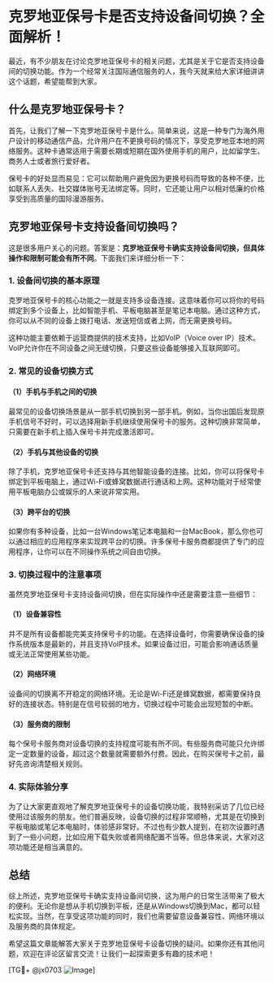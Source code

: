 # 克罗地亚保号卡是否支持设备间切换？全面解析！

最近，有不少朋友在讨论克罗地亚保号卡的相关问题，尤其是关于它是否支持设备间的切换功能。作为一个经常关注国际通信服务的人，我今天就来给大家详细讲讲这个话题，希望能帮到大家。

## 什么是克罗地亚保号卡？

首先，让我们了解一下克罗地亚保号卡是什么。简单来说，这是一种专门为海外用户设计的移动通信产品，允许用户在不更换号码的情况下，享受克罗地亚本地的网络服务。这种卡通常适用于需要长期或短期在国外使用手机的用户，比如留学生、商务人士或者旅行爱好者。

保号卡的好处显而易见：它可以帮助用户避免因为更换号码而导致的各种不便，比如联系人丢失、社交媒体账号无法绑定等。同时，它还能让用户以相对低廉的价格享受到高质量的国际漫游服务。

## 克罗地亚保号卡支持设备间切换吗？

这是很多用户关心的问题。答案是：**克罗地亚保号卡确实支持设备间切换，但具体操作和限制可能会有所不同**。下面我们来详细分析一下：

### 1. **设备间切换的基本原理**

克罗地亚保号卡的核心功能之一就是支持多设备连接。这意味着你可以将你的号码绑定到多个设备上，比如智能手机、平板电脑甚至是笔记本电脑。通过这种方式，你可以从不同的设备上拨打电话、发送短信或者上网，而无需更换号码。

这种功能主要依赖于运营商提供的技术支持，比如VoIP（Voice over IP）技术。VoIP允许你在不同设备之间无缝切换，只要这些设备能够接入互联网即可。

### 2. **常见的设备切换方式**

#### （1）手机与手机之间的切换

最常见的设备切换场景是从一部手机切换到另一部手机。例如，当你出国后发现原手机信号不好时，可以选择用新手机继续使用保号卡的服务。这种切换非常简单，只需要在新手机上插入保号卡并完成激活即可。

#### （2）手机与其他设备的切换

除了手机，克罗地亚保号卡还支持与其他智能设备的连接。比如，你可以将保号卡绑定到平板电脑上，通过Wi-Fi或蜂窝数据进行通话和上网。这种功能对于经常使用平板电脑办公或娱乐的人来说非常实用。

#### （3）跨平台的切换

如果你有多种设备，比如一台Windows笔记本电脑和一台MacBook，那么你也可以通过相应的应用程序来实现跨平台的切换。许多保号卡服务商都提供了专门的应用程序，让你可以在不同操作系统之间自由切换。

### 3. **切换过程中的注意事项**

虽然克罗地亚保号卡支持设备间切换，但在实际操作中还是需要注意一些细节：

#### （1）设备兼容性

并不是所有设备都能完美支持保号卡的功能。在选择设备时，你需要确保设备的操作系统版本是最新的，并且支持VoIP技术。如果设备过旧，可能会影响通话质量或无法正常使用某些功能。

#### （2）网络环境

设备间的切换离不开稳定的网络环境。无论是Wi-Fi还是蜂窝数据，都需要保持良好的连接状态。特别是在信号较弱的地方，切换过程中可能会出现短暂的中断。

#### （3）服务商的限制

每个保号卡服务商对设备切换的支持程度可能有所不同。有些服务商可能只允许绑定一定数量的设备，超过这个数量就需要额外付费。因此，在购买保号卡之前，最好先咨询清楚相关规则。

### 4. **实际体验分享**

为了让大家更直观地了解克罗地亚保号卡的设备切换功能，我特别采访了几位已经使用过该服务的朋友。他们普遍反映，设备切换的过程非常顺畅，尤其是在切换到平板电脑或笔记本电脑时，体验感非常好。不过也有少数人提到，在初次设置时遇到了一些小问题，比如应用下载失败或者网络配置不当等。但总体来说，大家对这项功能还是相当满意的。

## 总结

综上所述，克罗地亚保号卡确实支持设备间切换，这为用户的日常生活带来了极大的便利。无论你是想从手机切换到平板，还是从Windows切换到Mac，都可以轻松实现。当然，在享受这项功能的同时，我们也需要留意设备兼容性、网络环境以及服务商的具体规定。

希望这篇文章能解答大家关于克罗地亚保号卡设备切换的疑问。如果你还有其他问题，欢迎在评论区留言交流！让我们一起探索更多有趣的技术吧！

[TG💪+ @jx0703 ![Image](https://github.com/user-attachments/assets/dbca1d08-cadb-493c-b0ec-ad6f7a83f270)]